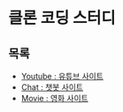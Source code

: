 # 클론 코딩 스터디

## 목록
- [Youtube : 유튜브 사이트](https://gaga-kim.tistory.com/entry/node-react-mongoDB-%EC%9C%A0%ED%8A%9C%EB%B8%8C-%EC%82%AC%EC%9D%B4%ED%8A%B8-%EB%A7%8C%EB%93%A4%EA%B8%B0?category=884606)
- [Chat : 챗봇 사이트](https://gaga-kim.tistory.com/entry/node-react-%EC%B1%97%EB%B4%87-%EC%82%AC%EC%9D%B4%ED%8A%B8?category=884606)
- [Movie : 영화 사이트](https://gaga-kim.tistory.com/entry/node-react-mongoDB-%EC%98%81%ED%99%94-%EC%82%AC%EC%9D%B4%ED%8A%B8?category=884606)


